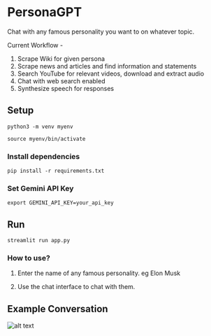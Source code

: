 # PersonaGPT
Chat with any famous personality you want to on whatever topic.

Current Workflow - 
1. Scrape Wiki for given persona
2. Scrape news and articles and find information and statements
3. Search YouTube for relevant videos, download and extract audio
4. Chat with web search enabled
5. Synthesize speech for responses


## Setup 

```python3 -m venv myenv```

```source myenv/bin/activate```


### Install dependencies


```pip install -r requirements.txt```

### Set Gemini API Key
```export GEMINI_API_KEY=your_api_key```

## Run
```streamlit run app.py```

### How to use?
1. Enter the name of any famous personality. eg Elon Musk

2. Use the chat interface to chat with them.


## Example Conversation
![alt text](image-2.png)